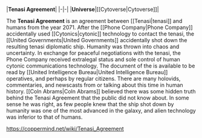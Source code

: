 |**Tenasi Agreement**|
|-|-|
|**Universe**|[[Cytoverse\|Cytoverse]]|

The **Tenasi Agreement** is an agreement between [[Tenasi\|tenasi]] and humans from the year 2071. After the [[Phone Company\|Phone Company]] accidentally used [[Cytonics\|cytonic]] technology to contact the tenasi, the [[United Governments\|United Governments]] accidentally shot down the resulting tenasi diplomatic ship. Humanity was thrown into chaos and uncertainty. In exchange for peaceful negotiations with the tenasi, the Phone Company received extralegal status and sole control of human cytonic communications technology.
The document of the  is available to be read by [[United Intelligence Bureau\|United Intelligence Bureau]] operatives, and perhaps by regular citizens. There are many holovids, commentaries, and newscasts from or talking about this time in human history.
[[Coln Abrams\|Coln Abrams]] believed there was some hidden truth behind the Tenasi Agreement that the public did not know about. In some sense he was right, as few people knew that the ship shot down by humanity was one of the most advanced in the galaxy, and alien technology was inferior to that of humans.



https://coppermind.net/wiki/Tenasi_Agreement